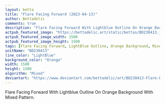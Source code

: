 ```yaml
---
layout: betta
title: "Flare Facing Forward (2023-04-13)"
author: Bettadelic
comments: true
description: "Flare Facing Forward With Lightblue Outline On Orange Background With Mixed Pattern."
actpub_featured_image: "https://bettadelic.art/static/bettas/BD230413.jpg"
actpub_featured_image_width: 1500
actpub_featured_image_height: 1500
tags: [Flare Facing Forward, LightBlue Outline, Orange Background, Mixed Pattern, April 2023]
unitName: "BD230413"
line_color: "LightBlue"
background_color: "Orange"
width: 1500
height: 1500
algorithm: "Mixed"
deviantart: "https://www.deviantart.com/bettadelic/art/BD230413-Flare-Facing-Forward-2023-04-13-957962327"
---
```


Flare Facing Forward With Lightblue Outline On Orange Background With Mixed Pattern.
